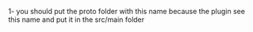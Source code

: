 1- you should put the proto folder with this name 
  because the plugin see this name and put it in the src/main folder 
